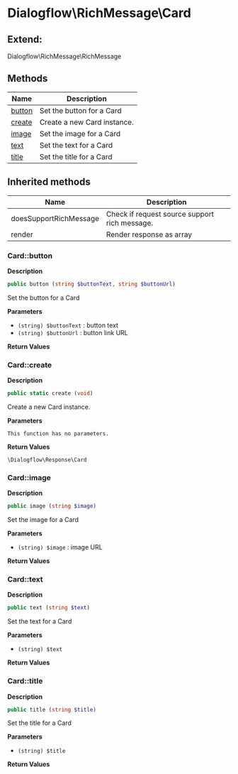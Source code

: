 # Dialogflow\RichMessage\Card  





## Extend:

Dialogflow\RichMessage\RichMessage

## Methods

| Name | Description |
|------|-------------|
|[button](#cardbutton)|Set the button for a Card|
|[create](#cardcreate)|Create a new Card instance.|
|[image](#cardimage)|Set the image for a Card|
|[text](#cardtext)|Set the text for a Card|
|[title](#cardtitle)|Set the title for a Card|

## Inherited methods

| Name | Description |
|------|-------------|
|doesSupportRichMessage|Check if request source support rich message.|
|render|Render response as array|



### Card::button  

**Description**

```php
public button (string $buttonText, string $buttonUrl)
```

Set the button for a Card 

 

**Parameters**

* `(string) $buttonText`
: button text  
* `(string) $buttonUrl`
: button link URL  

**Return Values**




### Card::create  

**Description**

```php
public static create (void)
```

Create a new Card instance. 

 

**Parameters**

`This function has no parameters.`

**Return Values**

`\Dialogflow\Response\Card`





### Card::image  

**Description**

```php
public image (string $image)
```

Set the image for a Card 

 

**Parameters**

* `(string) $image`
: image URL  

**Return Values**




### Card::text  

**Description**

```php
public text (string $text)
```

Set the text for a Card 

 

**Parameters**

* `(string) $text`

**Return Values**




### Card::title  

**Description**

```php
public title (string $title)
```

Set the title for a Card 

 

**Parameters**

* `(string) $title`

**Return Values**



